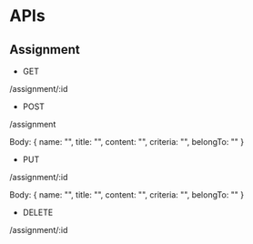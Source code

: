 # APIs

## Assignment

- GET

/assignment/:id

- POST

/assignment

Body:
{
  name: "",
  title: "",
  content: "",
  criteria: "",
  belongTo: ""
}

- PUT

/assignment/:id

Body:
{
  name: "",
  title: "",
  content: "",
  criteria: "",
  belongTo: ""
}

- DELETE

/assignment/:id
